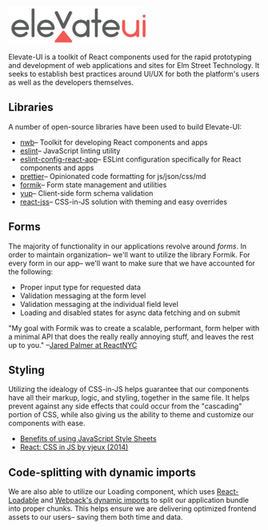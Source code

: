 <img src="./elevate-ui-logo.png" width="280" />

<!-- [<img src="./elevate-ui-logo.png" width="280" />](https://example.com) -->

<!-- ## [Docs + Demo](https://example.com) -->

Elevate-UI is a toolkit of React components used for the rapid prototyping and development of web applications and sites for Elm Street Technology. It seeks to establish best practices around UI/UX for both the platform's users as well as the developers themselves.

## Libraries

A number of open-source libraries have been used to build Elevate-UI:

* [nwb](https://github.com/insin/nwb)– Toolkit for developing React components and apps
* [eslint](https://github.com/eslint/eslint)– JavaScript linting utility
* [eslint-config-react-app](https://github.com/facebook/create-react-app/tree/master/packages/eslint-config-react-app)– ESLint configuration specifically for React components and apps
* [prettier](https://github.com/prettier/prettier)– Opinionated code formatting for js/json/css/md
* [formik](https://github.com/jaredpalmer/formik)– Form state management and utilities
* [yup](https://github.com/jquense/yup)– Client-side form schema validation
* [react-jss](https://github.com/cssinjs/react-jss)– CSS-in-JS solution with theming and easy overrides

## Forms

The majority of functionality in our applications revolve around _forms_. In order to maintain organization– we'll want to utilize the library Formik. For every form in our app– we'll want to make sure that we have accounted for the following:

* Proper input type for requested data
* Validation messaging at the form level
* Validation messaging at the individual field level
* Loading and disabled states for async data fetching and on submit

"My goal with Formik was to create a scalable, performant, form helper with a minimal API that does the really really annoying stuff, and leaves the rest up to you." –[Jared Palmer at ReactNYC](https://www.youtube.com/watch?v=-tDy7ds0dag&feature=youtu.be&t=33s)

## Styling

Utilizing the idealogy of CSS-in-JS helps guarantee that our components have all their markup, logic, and styling, together in the same file. It helps prevent against any side effects that could occur from the "cascading" portion of CSS, while also giving us the ability to theme and customize our components with ease.

* [Benefits of using JavaScript Style Sheets](http://cssinjs.org/benefits)
* [React: CSS in JS by vjeux (2014)](https://speakerdeck.com/vjeux/react-css-in-js)

## Code-splitting with dynamic imports

We are also able to utilize our Loading component, which uses [React-Loadable](https://github.com/jamiebuilds/react-loadable) and [Webpack's dynamic imports](https://webpack.js.org/guides/code-splitting/#dynamic-imports) to split our application bundle into proper chunks. This helps ensure we are delivering optimized frontend assets to our users– saving them both time and data.

